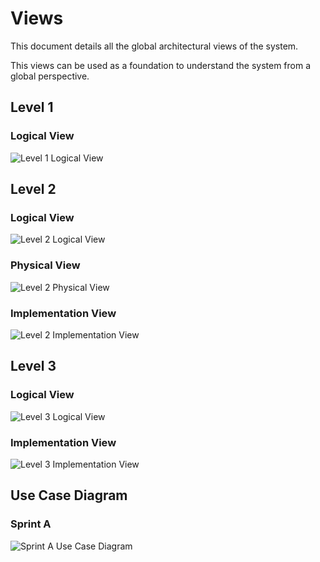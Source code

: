 # Views

This document details all the global architectural views of the system.

This views can be used as a foundation to understand the system from a global perspective.

## Level 1

### Logical View

![Level 1 Logical View](level-1/assets/logical-view.svg)

## Level 2

### Logical View

![Level 2 Logical View](level-2/assets/logical-view.svg)

### Physical View

![Level 2 Physical View](level-2/assets/physical-view.svg)

### Implementation View

![Level 2 Implementation View](level-2/assets/implemantation-view.svg)

## Level 3

### Logical View

![Level 3 Logical View](level-3/assets/logical-view.svg)

### Implementation View

![Level 3 Implementation View](level-3/assets/implemantation-view.svg)

## Use Case Diagram

### Sprint A

![Sprint A Use Case Diagram](assets/ucd-sprint-a.svg)
